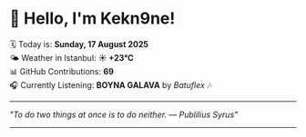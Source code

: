 # 👋 Hello, I'm Kekn9ne!

🗓️ Today is: **Sunday, 17 August 2025**  
🌤️ Weather in Istanbul: **☀️   +23°C**  
📊 GitHub Contributions: **69**  
🎧 Currently Listening: **BOYNA GALAVA** by *Batuflex* 🎶

---

_"To do two things at once is to do neither. — *Publilius Syrus*"_

---
